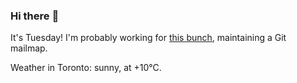 ### Hi there :wave:

It's Tuesday! I'm probably working for [this bunch](https://github.com/kohofinancial), maintaining a Git mailmap.

Weather in Toronto: sunny, at +10°C.
